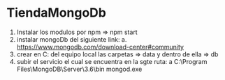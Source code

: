 # TiendaMongoDb
1. Instalar los modulos por npm => npm start
2. instalar mongoDb del siguiente link:
a. https://www.mongodb.com/download-center#community
3. crear en C: del equipo local las carpetas => data y dentro de ella => db
4. subir el servicio el cual se encuentra en la sgte ruta:
a C:\Program Files\MongoDB\Server\3.6\bin
mongod.exe

